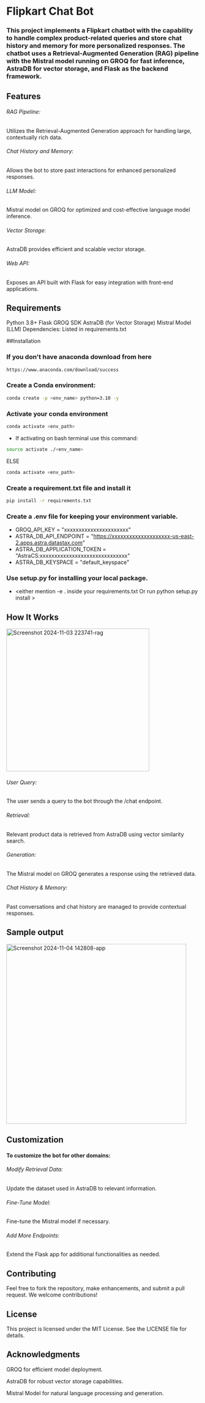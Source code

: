  # Flipkart Chat Bot 

### This project implements a Flipkart chatbot with the capability to handle complex product-related queries and store chat history and memory for more personalized responses. The chatbot uses a Retrieval-Augmented Generation (RAG) pipeline with the Mistral model running on GROQ for fast inference, AstraDB for vector storage, and Flask as the backend framework.

## Features

###### RAG Pipeline: 
Utilizes the Retrieval-Augmented Generation approach for handling large, contextually rich data.

###### Chat History and Memory: 
Allows the bot to store past interactions for enhanced personalized responses.

###### LLM Model: 
Mistral model on GROQ for optimized and cost-effective language model inference.

###### Vector Storage: 
AstraDB provides efficient and scalable vector storage.

###### Web API: 
Exposes an API built with Flask for easy integration with front-end applications.

## Requirements

Python 3.8+
Flask
GROQ SDK
AstraDB (for Vector Storage)
Mistral Model (LLM)
Dependencies: Listed in requirements.txt


##Installation

### If you don't have anaconda download from here
```bash 
https://www.anaconda.com/download/success 
```
### Create a Conda environment:

```bash
conda create -p <env_name> python=3.10 -y
```
### Activate your conda environment

```bash
conda activate <env_path>
```
- If activating on bash terminal use this command:

```bash
source activate ./<env_name> 
```
ELSE
```bash
conda activate <env_path>
```

### Create a requirement.txt file and install it

```bash
pip install -r requirements.txt
```
### Create a .env file for keeping your environment variable.
- GROQ_API_KEY = "xxxxxxxxxxxxxxxxxxxxxx"
- ASTRA_DB_API_ENDPOINT = "https://xxxxxxxxxxxxxxxxxxxx-us-east-2.apps.astra.datastax.com"
- ASTRA_DB_APPLICATION_TOKEN = "AstraCS:xxxxxxxxxxxxxxxxxxxxxxxxxxxxxx"
- ASTRA_DB_KEYSPACE = "default_keyspace"


### Use setup.py for installing your local package.

- <either mention -e . inside your requirements.txt Or run python setup.py install >


## How It Works

<img width="373" alt="Screenshot 2024-11-03 223741-rag" src="https://github.com/user-attachments/assets/201da001-aec5-4d82-92c8-0e1e8edf2dda">

###### User Query: 
The user sends a query to the bot through the /chat endpoint.

###### Retrieval: 
Relevant product data is retrieved from AstraDB using vector similarity search.

###### Generation: 
The Mistral model on GROQ generates a response using the retrieved data.

###### Chat History & Memory: 
Past conversations and chat history are managed to provide contextual responses.

## Sample output

<img width="470" alt="Screenshot 2024-11-04 142808-app" src="https://github.com/user-attachments/assets/2cd5135c-2d54-4efb-b74f-d32fb9bc6a30">

## Customization

#### To customize the bot for other domains:

###### Modify Retrieval Data:
Update the dataset used in AstraDB to relevant information.

###### Fine-Tune Model:
Fine-tune the Mistral model if necessary.

###### Add More Endpoints: 

Extend the Flask app for additional functionalities as needed.

## Contributing

Feel free to fork the repository, make enhancements, and submit a pull request. We welcome contributions!

## License

This project is licensed under the MIT License. See the LICENSE file for details.

## Acknowledgments

GROQ for efficient model deployment.

AstraDB for robust vector storage capabilities.

Mistral Model for natural language processing and generation.

